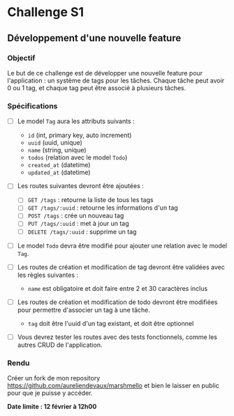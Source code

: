 # Challenge S1

## Développement d'une nouvelle feature

### Objectif

Le but de ce challenge est de développer une nouvelle feature pour l'application : un système de tags pour les tâches.
Chaque tâche peut avoir 0 ou 1 tag, et chaque tag peut être associé à plusieurs tâches.

### Spécifications

- [ ] Le model `Tag` aura les attributs suivants :
  - `id` (int, primary key, auto increment)
  - `uuid` (uuid, unique)
  - `name` (string, unique)
  - `todos` (relation avec le model `Todo`)
  - `created_at` (datetime)
  - `updated_at` (datetime)

- [ ] Les routes suivantes devront être ajoutées :
	- [ ] `GET /tags` : retourne la liste de tous les tags
	- [ ] `GET /tags/:uuid` : retourne les informations d'un tag
	- [ ] `POST /tags` : crée un nouveau tag
	- [ ] `PUT /tags/:uuid` : met à jour un tag
	- [ ] `DELETE /tags/:uuid` : supprime un tag

- [ ] Le model `Todo` devra être modifié pour ajouter une relation avec le model `Tag`.

- [ ] Les routes de création et modification de tag devront être validées avec les règles suivantes :
	- `name` est obligatoire et doit faire entre 2 et 30 caractères inclus

- [ ] Les routes de création et modification de todo devront être modifiées pour permettre d'associer un tag à une tâche.
  - `tag` doit être l'uuid d'un tag existant, et doit être optionnel

- [ ] Vous devrez tester les routes avec des tests fonctionnels, comme les autres CRUD de l'application.

### Rendu

Créer un fork de mon repository https://github.com/aureliendevaux/marshmello et bien le laisser en public pour que 
je puisse y accéder.

**Date limite : 12 février à 12h00**

